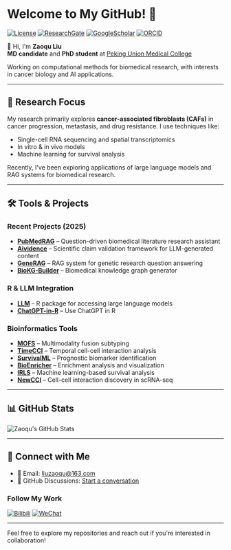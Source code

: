 # Welcome to My GitHub! 🧬

<!-- badges: start -->
[![License](https://img.shields.io/badge/License-GPL3-red)](https://github.com/Zaoqu-Liu/Zaoqu-Liu?tab=GPL-3.0-1-ov-file)
[![ResearchGate](https://img.shields.io/badge/ResearchGate-2a9d8f)](https://www.researchgate.net/profile/Zaoqu-Liu/research)
[![GoogleScholar](https://img.shields.io/badge/GoogleScholar-4d90fe)](https://scholar.google.com/citations?user=cuGDrMsAAAAJ&hl=zh-CN)
[![ORCID](https://img.shields.io/badge/ORCID-green)](https://orcid.org/0000-0002-0452-742X)
<!-- badges: end -->

👋 Hi, I'm **Zaoqu Liu**  
**MD candidate** and **PhD student** at [Peking Union Medical College](http://www.cams.ac.cn/)

Working on computational methods for biomedical research, with interests in cancer biology and AI applications.

---

## 🔬 Research Focus

My research primarily explores **cancer-associated fibroblasts (CAFs)** in cancer progression, metastasis, and drug resistance. I use techniques like:
- Single-cell RNA sequencing and spatial transcriptomics
- In vitro & in vivo models
- Machine learning for survival analysis

Recently, I've been exploring applications of large language models and RAG systems for biomedical research.

---

## 🛠️ Tools & Projects

### Recent Projects (2025)
- [**PubMedRAG**](https://github.com/Zaoqu-Liu/PubMedRAG) – Question-driven biomedical literature research assistant
- [**Aividence**](https://github.com/Zaoqu-Liu/Aividence) – Scientific claim validation framework for LLM-generated content
- [**GeneRAG**](https://github.com/Zaoqu-Liu/GeneRAG) – RAG system for genetic research question answering
- [**BioKG-Builder**](https://github.com/Zaoqu-Liu/BioKG-Builder) – Biomedical knowledge graph generator

### R & LLM Integration
- [**LLM**](https://github.com/Zaoqu-Liu/LLM) – R package for accessing large language models
- [**ChatGPT-in-R**](https://github.com/Zaoqu-Liu/ChatGPT-in-R) – Use ChatGPT in R

### Bioinformatics Tools
- [**MOFS**](https://github.com/Zaoqu-Liu/MOFS) – Multimodality fusion subtyping
- [**TimeCCI**](https://github.com/Zaoqu-Liu/TimeCCI) – Temporal cell-cell interaction analysis
- [**SurvivalML**](https://github.com/Zaoqu-Liu/SurvivalML) – Prognostic biomarker identification
- [**BioEnricher**](https://github.com/Zaoqu-Liu/BioEnricher) – Enrichment analysis and visualization
- [**IRLS**](https://github.com/Zaoqu-Liu/IRLS) – Machine learning-based survival analysis
- [**NewCCI**](https://github.com/Zaoqu-Liu/NewCCI) – Cell-cell interaction discovery in scRNA-seq

---

## 📊 GitHub Stats
![Zaoqu's GitHub Stats](https://github-readme-stats.vercel.app/api?username=Zaoqu-Liu&show_icons=true&count_private=true&hide=prs&theme=radical)

---

## 💬 Connect with Me
- 💌 Email: [liuzaoqu@163.com](mailto:liuzaoqu@163.com)
- 💬 GitHub Discussions: [Start a conversation](https://github.com/Zaoqu-Liu/Zaoqu-Liu/issues)

### Follow My Work
[![Bilibili](https://img.shields.io/badge/Bilibili-fb7299)](https://space.bilibili.com/375135306?spm_id_from=333.1007.0.0) 
[![WeChat](https://img.shields.io/badge/WeChat-127475)](https://github.com/Zaoqu-Liu/Zaoqu-Liu/issues/1)

---

Feel free to explore my repositories and reach out if you're interested in collaboration!
